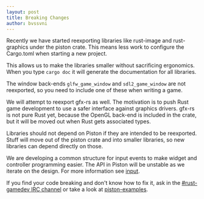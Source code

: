```yaml
---
layout: post
title: Breaking Changes
author: bvssvni
---
```


Recently we have started reexporting libraries like rust-image and rust-graphics under the piston crate. This means less work to configure the Cargo.toml when starting a new project.

This allows us to make the libraries smaller without sacrificing ergonomics. When you type `cargo doc` it will generate the documentation for all libraries.

The window back-ends `glfw_game_window` and `sdl2_game_window` are not reexported, so you need to include one of these when writing a game.

We will attempt to reexport gfx-rs as well. The motivation is to push Rust game development to use a safer interface against graphics drivers. gfx-rs is not pure Rust yet, because the OpenGL back-end is included in the crate, but it will be moved out when Rust gets associated types.

Libraries should not depend on Piston if they are intended to be reexported. Stuff will move out of the piston crate and into smaller libraries, so new libraries can depend directly on those.

We are developing a common structure for input events to make widget and controller programming easier. The API in Piston will be unstable as we iterate on the design. For more information see [input](https://github.com/pistondevelopers/input).

If you find your code breaking and don't know how to fix it, ask in the [#rust-gamedev IRC channel](http://chat.mibbit.com/?server=irc.mozilla.org&channel=%23rust-gamedev) or take a look at [piston-examples](https://github.com/pistondevelopers/piston-examples).
